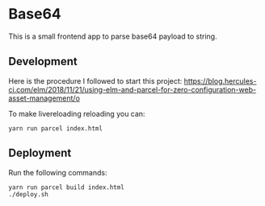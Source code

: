 # Base64

This is a small frontend app to parse base64 payload to string. 


## Development

Here is the procedure I followed to start this project: https://blog.hercules-ci.com/elm/2018/11/21/using-elm-and-parcel-for-zero-configuration-web-asset-management/o


To make livereloading reloading you can:

```
yarn run parcel index.html
```

## Deployment

Run the following commands:

```
yarn run parcel build index.html
./deploy.sh
```
